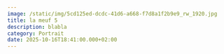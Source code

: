 ```yaml
---
image: /static/img/5cd125ed-dcdc-41d6-a668-f7d8a1f2b9e9_rw_1920.jpg
title: la meuf 5
description: blabla
category: Portrait
date: 2025-10-16T18:41:00.000+02:00
---
```

